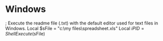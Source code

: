 # Windows
; Execute the readme file (.txt) with the default editor used for text files in Windows.  Local $sFile = "c:\my files\spreadsheet.xls"     Local $iPID = ShellExecute($sFile)
